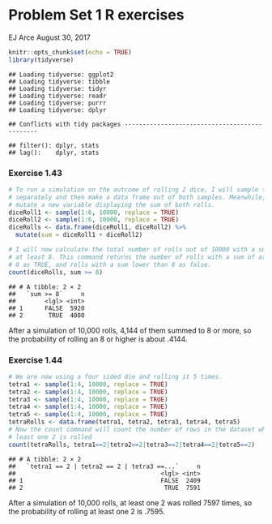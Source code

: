 Problem Set 1 R exercises
================
EJ Arce
August 30, 2017

``` r
knitr::opts_chunk$set(echo = TRUE)
library(tidyverse)
```

    ## Loading tidyverse: ggplot2
    ## Loading tidyverse: tibble
    ## Loading tidyverse: tidyr
    ## Loading tidyverse: readr
    ## Loading tidyverse: purrr
    ## Loading tidyverse: dplyr

    ## Conflicts with tidy packages ----------------------------------------------

    ## filter(): dplyr, stats
    ## lag():    dplyr, stats

### Exercise 1.43

``` r
# To run a simulation on the outcome of rolling 2 dice, I will sample two dice
# separately and then make a data frame out of both samples. Meanwhile, I will
# mutate a new variable displaying the sum of both rolls.
diceRoll1 <- sample(1:6, 10000, replace = TRUE)
diceRoll2 <- sample(1:6, 10000, replace = TRUE)
diceRolls <- data.frame(diceRoll1, diceRoll2) %>%
  mutate(sum = diceRoll1 + diceRoll2)

# I will now calculate the total number of rolls out of 10000 with a sum of 
# at least 8. This command returns the number of rolls with a sum of at least
# 8 as TRUE, and rolls with a sum lower than 8 as false.
count(diceRolls, sum >= 8)
```

    ## # A tibble: 2 × 2
    ##   `sum >= 8`     n
    ##        <lgl> <int>
    ## 1      FALSE  5920
    ## 2       TRUE  4080

After a simulation of 10,000 rolls, 4,144 of them summed to 8 or more, so the probability of rolling an 8 or higher is about .4144.

### Exercise 1.44

``` r
# We are now using a four sided die and rolling it 5 times.
tetra1 <- sample(1:4, 10000, replace = TRUE)
tetra2 <- sample(1:4, 10000, replace = TRUE)
tetra3 <- sample(1:4, 10000, replace = TRUE)
tetra4 <- sample(1:4, 10000, replace = TRUE)
tetra5 <- sample(1:4, 10000, replace = TRUE)
tetraRolls <- data.frame(tetra1, tetra2, tetra3, tetra4, tetra5)
# Now the count command will count the number of rows in the dataset where at
# least one 2 is rolled
count(tetraRolls, tetra1==2|tetra2==2|tetra3==2|tetra4==2|tetra5==2)
```

    ## # A tibble: 2 × 2
    ##   `tetra1 == 2 | tetra2 == 2 | tetra3 ==...`     n
    ##                                        <lgl> <int>
    ## 1                                      FALSE  2409
    ## 2                                       TRUE  7591

After a simulation of 10,000 rolls, at least one 2 was rolled 7597 times, so the probability of rolling at least one 2 is .7595.
